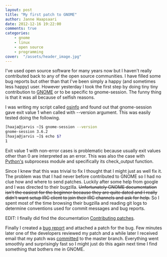 ```yaml
---
layout: post
title: "My first patch to GNOME"
author: Janne Haapsaari
date: 2012-12-16 19:22:00
comments: true
categories:
    - gnome
    - linux
    - open source
    - programming
cover:  "/assets/header_image.jpg"
---
```


I've used open source software for many years now but I haven't really
contributed back to any of the open source communities. I have filled some
bug reports but other than that I've been simply a happy (and sometimes less
happy) user. However yesterday I took the first step by doing tiny tiny
contribution to [GNOME](http://www.gnome.org) or to be specific to
gnome-session. The funny thing is that it was all because of selfish reasons.

I was writing my script called [osinfo](https://github.com/haaja/osinfo) and
found out that gnome-session gave exit value 1 when called with --version
argument. This was easily tested doing the following.

```sh
[haaja@jarvis ~]$ gnome-session --version
gnome-session 3.6.2
[haaja@jarvis ~]$ echo $?
1
```

Exit value 1 with non-error cases is problematic because usually exit values
other than 0 are interpreted as an error. This was also the case with
[Python's](http://www.python.org/) subprocess module and specifically its
check_output function.

Since I knew that this was trivial to fix I thought that I might just as well
fix it. The problem was that I had never before contributed to GNOME so I had
no clue how and where to send patches. Luckily after some help from google and
I was directed to their bugzilla. ~~Unfortunately GNOME documentation isn't
the easiest for the beginner because they are quite dated and I really didn't
want setup IRC client to join their IRC channels and ask for help.~~ So I
spent most of the time browsing their bugzilla and reading git logs to
determine conventions used for commit messages and bug reports.

EDIT: I finally did find the documentation
[Contributing patches](https://live.gnome.org/Git/Developers#Contributing_patches).

Finally I created a [bug report](https://bugzilla.gnome.org/show_bug.cgi?id=690273)
and attached a patch for the bug. Few minutes later one of the developers
reviewed my patch and a while later I received email that my patch was
[committed](http://git.gnome.org/browse/gnome-session/commit/?id=f18652d38f5b739dbb2086c5e6fe9629a0a49295)
to the master branch. Everything went smoothly and surprisingly fast so I
might just do this again next time I find something that bothers me in GNOME.
